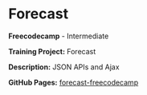 # Forecast

**Freecodecamp** - Intermediate

**Training Project:** Forecast

**Description:** JSON APIs and Ajax

**GitHub Pages:** [forecast-freecodecamp](https://baradatbiu.github.io/forecast-freecodecamp/)
